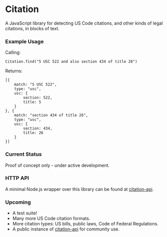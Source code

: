 # Citation

A JavaScript library for detecting US Code citations, and other kinds of legal citations, in blocks of text.


### Example Usage

Calling:

	Citation.find("5 USC 522 and also section 434 of title 26")

Returns:

	[{
		match: "5 USC 522",
		type: "usc",
		usc: {
			section: 522,
			title: 5
		}
	}, {
		match: "section 434 of title 26",
		type: "usc",
		usc: {
			section: 434,
			title: 26
		}
	}]


### Current Status

Proof of concept only - under active development.


### HTTP API

A minimal Node.js wrapper over this library can be found at [citation-api](https://github.com/sunlightlabs/citation-api).


### Upcoming

* A test suite!
* Many more US Code citation formats.
* More citation types: US bills, public laws, Code of Federal Regulations.
* A public instance of [citation-api](https://github.com/sunlightlabs/citation-api) for community use.